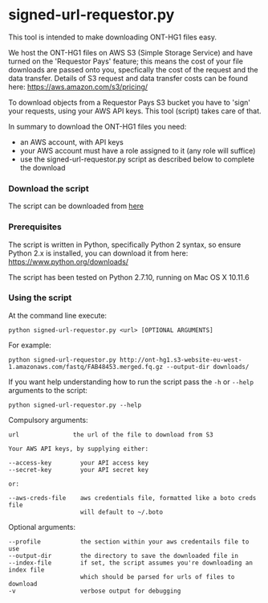 # signed-url-requestor.py

This tool is intended to make downloading ONT-HG1 files easy.

We host the ONT-HG1 files on AWS S3 (Simple Storage Service) and have turned on the 'Requestor Pays' feature; this means the cost of your file downloads are passed onto you, specfically the cost of the request and the data transfer. Details of S3 request and data transfer costs can be found here: https://aws.amazon.com/s3/pricing/

To download objects from a Requestor Pays S3 bucket you have to 'sign' your requests, using your AWS API keys. This tool (script) takes care of that.

In summary to download the ONT-HG1 files you need: 

- an AWS account, with API keys
- your AWS account must have a role assigned to it (any role will suffice)
- use the signed-url-requestor.py script as described below to complete the download


### Download the script

The script can be downloaded from [here](signed-url-requestor.py) 
   

### Prerequisites

The script is written in Python, specifically Python 2 syntax, so ensure Python 2.x is installed, you can download it from here: https://www.python.org/downloads/

The script has been tested on Python 2.7.10, running on Mac OS X 10.11.6


### Using the script

At the command line execute:

	python signed-url-requestor.py <url> [OPTIONAL ARGUMENTS]

For example:

	python signed-url-requestor.py http://ont-hg1.s3-website-eu-west-1.amazonaws.com/fastq/FAB48453.merged.fq.gz --output-dir downloads/

If you want help understanding how to run the script pass the `-h` or `--help` arguments to the script:

	python signed-url-requestor.py --help

Compulsory arguments:

    url               the url of the file to download from S3

    Your AWS API keys, by supplying either:

    --access-key        your API access key
    --secret-key        your API secret key
    
    or:
    
    --aws-creds-file    aws credentials file, formatted like a boto creds file
                        will default to ~/.boto

Optional arguments:

    --profile           the section within your aws credentails file to use
    --output-dir        the directory to save the downloaded file in
    --index-file        if set, the script assumes you're downloading an index file
                        which should be parsed for urls of files to download
    -v                  verbose output for debugging
